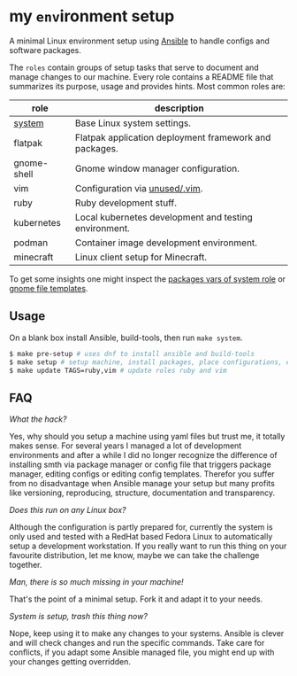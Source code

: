 # my `env`ironment setup

A minimal Linux environment setup using [Ansible] to handle configs and
software packages.

The `roles` contain groups of setup tasks that serve to document and manage
changes to our machine. Every role contains a README file that summarizes
its purpose, usage and provides hints. Most common roles are:

| role                             | description                                                      |
| -------------------------------- | ----------------------------                                     |
| [system](roles/system/README.md) | Base Linux system settings.                                      |
| flatpak                          | Flatpak application deployment framework and packages.           |
| gnome-shell                      | Gnome window manager configuration.                              |
| vim                              | Configuration via [unused/.vim](https://github.com/unused/.vim). |
| ruby                             | Ruby development stuff.                                          |
| kubernetes                       | Local kubernetes development and testing environment.            |
| podman                           | Container image development environment.                         |
| minecraft                        | Linux client setup for Minecraft.                                |

To get some insights one might inspect the [packages vars of system
role](/roles/system/vars/packages-dev-RedHat.yml) or [gnome file
templates](/roles/system/files/gnome/Templates/).

## Usage

On a blank box install Ansible, build-tools, then run `make system`.

```sh
$ make pre-setup # uses dnf to install ansible and build-tools
$ make setup # setup machine, install packages, place configurations, etc.
$ make update TAGS=ruby,vim # update roles ruby and vim
```

## FAQ

*What the hack?*

Yes, why should you setup a machine using yaml files but trust me, it totally
makes sense. For several years I managed a lot of development environments and
after a while I did no longer recognize the difference of installing smth via
package manager or config file that triggers package manager, editing configs
or editing config templates. Therefor you suffer from no disadvantage when
Ansible manage your setup but many profits like versioning, reproducing,
structure, documentation and transparency.

*Does this run on any Linux box?*

Although the configuration is partly prepared for, currently the system is only
used and tested with a RedHat based Fedora Linux to automatically setup a
development workstation. If you really want to run this thing on your favourite
distribution, let me know, maybe we can take the challenge together.

*Man, there is so much missing in your machine!*

That's the point of a minimal setup. Fork it and adapt it to your needs.

*System is setup, trash this thing now?*

Nope, keep using it to make any changes to your systems. Ansible is clever and
will check changes and run the specific commands. Take care for conflicts, if
you adapt some Ansible managed file, you might end up with your changes getting
overridden.

[Ansible]: https://docs.ansible.com/
[Toolbox]: https://docs.fedoraproject.org/en-US/fedora-silverblue/toolbox/
